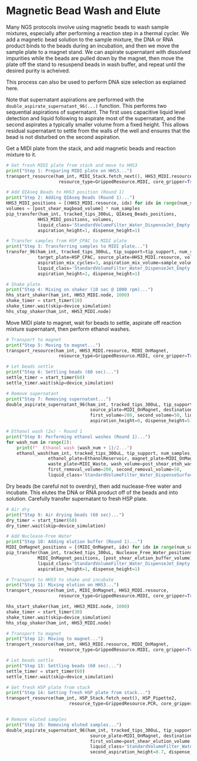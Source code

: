 # Magnetic Bead Wash and Elute

Many NGS protocols involve using magnetic beads to wash sample mixtures, especially
after performing a reaction step in a thermal cycler. We add a magnetic bead
solution to the sample mixture, the DNA or RNA product binds to the beads during an
incubation, and then we move the sample plate to a magnet stand. We can aspirate supernatant
with dissolved impurities while the beads are pulled down by the magnet, then move the plate
off the stand to resuspend beads in wash buffer, and repeat until the desired purity
is acheived.

This process can also be used to perform DNA size selection as explained here.

Note that supernatant aspirations are performed with the `double_aspirate_supernatant_96(...)`
function. This performs two sequential aspirations of supernatant. The first uses capacitive liquid level
detection and liquid following to aspirate most of the supernatant, 
and the second aspirates a typically smaller volume from a fixed height. This allows residual 
supernatant to settle from the walls of the well and ensures that the bead is not disturbed on the second aspiration.  

Get a MIDI plate from the stack, and add magnetic beads and reaction mixture to it.
```python
# Get fresh MIDI plate from stack and move to HHS3
print("Step 1: Preparing MIDI plate on HHS3...")
transport_resource(ham_int, MIDI_Stack.fetch_next(), HHS3_MIDI.resource,
                    resource_type=GrippedResource.MIDI, core_gripper=True)

# Add QIAseq Beads to HHS3 position (Round 1)
print("Step 2: Adding QIAseq Beads (Round 1)...")
HHS3_MIDI_positions = [(HHS3_MIDI.resource, idx) for idx in range(num_samples)]
volumes = [post_shear_magbead_volume] * num_samples
pip_transfer(ham_int, tracked_tips_300uL, QIAseq_Beads_positions,
            HHS3_MIDI_positions, volumes,
            liquid_class='StandardVolumeFilter_Water_DispenseJet_Empty',
            aspiration_height=1, dispense_height=1)

# Transfer samples from HSP_CPAC to MIDI plate
print("Step 3: Transferring samples to MIDI plate...")
transfer_96(ham_int, tracked_tips_300uL, tip_support=tip_support, num_samples=num_samples,
            target_plate=HSP_CPAC, source_plate=HHS3_MIDI.resource, volume=sample_volume,
            aspiration_mix_cycles=3, aspiration_mix_volume=sample_volume,
            liquid_class='StandardVolumeFilter_Water_DispenseJet_Empty',
            aspiration_height=1, dispense_height=1)

# Shake plate
print("Step 4: Mixing on shaker (10 sec @ 1000 rpm)...")
hhs_start_shaker(ham_int, HHS3_MIDI.node, 1000)
shake_timer = start_timer(10)
shake_timer.wait(skip=device_simulation)
hhs_stop_shaker(ham_int, HHS3_MIDI.node)
```

Move MIDI plate to magnet, wait for beads to settle, aspirate off reaction mixture supernatant, then perform ethanol washes.
```python
# Transport to magnet
print("Step 5: Moving to magnet...")
transport_resource(ham_int, HHS3_MIDI.resource, MIDI_OnMagnet,
                    resource_type=GrippedResource.MIDI, core_gripper=True)

# Let beads settle
print("Step 6: Settling beads (60 sec)...")
settle_timer = start_timer(60)
settle_timer.wait(skip=device_simulation)

# Remove supernatant
print("Step 7: Removing supernatant...")
double_aspirate_supernatant_96(ham_int, tracked_tips_300uL, tip_support, num_samples,
                                source_plate=MIDI_OnMagnet, destination_plate=MPH_Waste,
                                first_volume=200, second_volume=50, liquid_class='StandardVolumeFilter_Water_DispenseSurface_Empty',
                                aspiration_height=0, dispense_height=5)

# Ethanol wash (2x) - Round 1
print("Step 8: Performing ethanol washes (Round 1)...")
for wash_num in range(2):
    print(f"  Ethanol wash {wash_num + 1}/2...")
    ethanol_wash(ham_int, tracked_tips_300uL, tip_support, num_samples,
                ethanol_plate=EthanolReservoir, magnet_plate=MIDI_OnMagnet,
                waste_plate=MIDI_Waste, wash_volume=post_shear_etoh_wash_volume,
                first_removal_volume=200, second_removal_volume=50,
                liquid_class='StandardVolumeFilter_Water_DispenseSurface_Empty')
```

Dry beads (be careful not to overdry), then add nuclease-free water and incubate. This elutes the DNA or RNA product off of the beads
and into solution. Carefully transfer supernatant to fresh HSP plate.
```python
# Air dry
print("Step 9: Air drying beads (60 sec)...")
dry_timer = start_timer(60)
dry_timer.wait(skip=device_simulation)

# Add Nuclease-Free Water
print("Step 10: Adding elution buffer (Round 1)...")
MIDI_OnMagnet_positions = [(MIDI_OnMagnet, idx) for idx in range(num_samples)]
pip_transfer(ham_int, tracked_tips_300uL, Nuclease_Free_Water_positions,
            MIDI_OnMagnet_positions, [post_shear_elution_buffer_volume]*num_samples,
            liquid_class='StandardVolumeFilter_Water_DispenseJet_Empty',
            aspiration_height=1, dispense_height=1)

# Transport to HHS3 to shake and incubate
print("Step 11: Mixing elution on HHS3...")
transport_resource(ham_int, MIDI_OnMagnet, HHS3_MIDI.resource,
                    resource_type=GrippedResource.MIDI, core_gripper=True)

hhs_start_shaker(ham_int, HHS3_MIDI.node, 1000)
shake_timer = start_timer(30)
shake_timer.wait(skip=device_simulation)
hhs_stop_shaker(ham_int, HHS3_MIDI.node)

# Transport to magnet
print("Step 12: Moving to magnet...")
transport_resource(ham_int, HHS3_MIDI.resource, MIDI_OnMagnet,
                    resource_type=GrippedResource.MIDI, core_gripper=True)

# Let beads settle
print("Step 13: Settling beads (60 sec)...")
settle_timer = start_timer(60)
settle_timer.wait(skip=device_simulation)

# Get fresh HSP plate from stack
print("Step 14: Getting fresh HSP plate from stack...")
transport_resource(ham_int, HSP_Stack.fetch_next(), HSP_Pipette2,
                        resource_type=GrippedResource.PCR, core_gripper=True)


# Remove eluted samples
print("Step 15: Removing eluted samples...")
double_aspirate_supernatant_96(ham_int, tracked_tips_300uL, tip_support, num_samples,
                                source_plate=MIDI_OnMagnet, destination_plate=HSP_Pipette2,
                                first_volume=post_shear_elution_volume - 5, second_volume=5,
                                liquid_class='StandardVolumeFilter_Water_DispenseSurface_Empty',
                                second_aspiration_height=0.7, dispense_height=1)
```